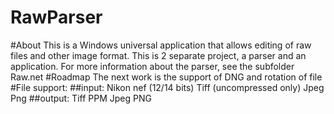 RawParser
=========
#About
This is a Windows universal application that allows editing of raw files and other image format.
This is 2 separate project, a parser and an application. For more information about the parser, see the subfolder Raw.net
#Roadmap
The next work is the support of DNG and rotation of file
#File support:
  ##input:
  Nikon nef (12/14 bits)
  Tiff (uncompressed only)
  Jpeg
  Png
  ##output:
  Tiff
  PPM
  Jpeg
  PNG
